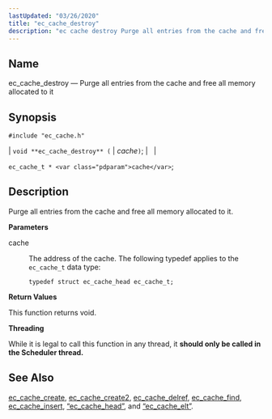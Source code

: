```yaml
---
lastUpdated: "03/26/2020"
title: "ec_cache_destroy"
description: "ec cache destroy Purge all entries from the cache and free all memory allocated to it void ec cache destroy cache ec cache t cache Purge all entries from the cache and free all memory allocated to it cache The address of the cache The following typedef applies to the..."
---
```


<a name="apis.ec_cache_destroy"></a> 
## Name

ec_cache_destroy — Purge all entries from the cache and free all memory allocated to it

## Synopsis

`#include "ec_cache.h"`

| `void **ec_cache_destroy** (` | <var class="pdparam">cache</var>`)`; |   |

`ec_cache_t * <var class="pdparam">cache</var>`;<a name="idp50742048"></a> 
## Description

Purge all entries from the cache and free all memory allocated to it.

**<a name="idp50743296"></a> Parameters**

<dl class="variablelist">

<dt>cache</dt>

<dd>

The address of the cache. The following typedef applies to the `ec_cache_t` data type:

`typedef struct ec_cache_head ec_cache_t;`

</dd>

</dl>

**<a name="idp50747456"></a> Return Values**

This function returns void.

**<a name="idp50748368"></a> Threading**

While it is legal to call this function in any thread, it **should only be called in the Scheduler thread.** 

<a name="idp50750544"></a> 
## See Also

[ec_cache_create](/momentum/3/3-api/apis-ec-cache-create), [ec_cache_create2](/momentum/3/3-api/apis-ec-cache-create-2), [ec_cache_delref](/momentum/3/3-api/apis-ec-cache-delref), [ec_cache_find](/momentum/3/3-api/apis-ec-cache-find), [ec_cache_insert](/momentum/3/3-api/apis-ec-cache-insert), [“ec_cache_head”](/momentum/3/3-api/structs-ec-cache-head), and [“ec_cache_elt”](/momentum/3/3-api/structs-ec-cache-elt).